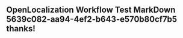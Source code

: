 <properties
ms.topic="hero-topic"
ms.test1="hero-topic"
ms.test2="test"/>

## OpenLocalization Workflow Test MarkDown 5639c082-aa94-4ef2-b643-e570b80cf7b5 thanks!
<!--HONumber=Mar16_HO3-->
